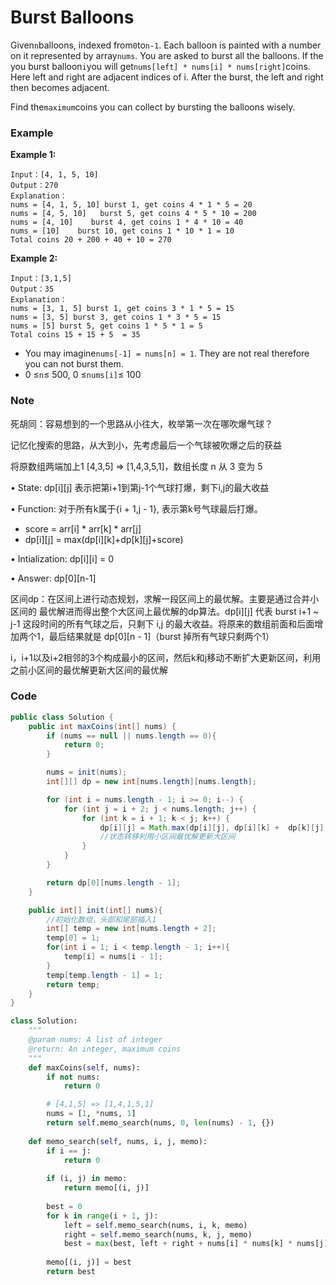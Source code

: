 # Burst Balloons

Given`n`balloons, indexed from`0`to`n-1`. Each balloon is painted with a number on it represented by array`nums`. You are asked to burst all the balloons. If the you burst balloon`i`you will get`nums[left] * nums[i] * nums[right]`coins. Here left and right are adjacent indices of i. After the burst, the left and right then becomes adjacent.

Find the`maximum`coins you can collect by bursting the balloons wisely.

### Example

**Example 1:**

```
Input：[4, 1, 5, 10]
Output：270
Explanation：
nums = [4, 1, 5, 10] burst 1, get coins 4 * 1 * 5 = 20
nums = [4, 5, 10]   burst 5, get coins 4 * 5 * 10 = 200 
nums = [4, 10]    burst 4, get coins 1 * 4 * 10 = 40
nums = [10]    burst 10, get coins 1 * 10 * 1 = 10
Total coins 20 + 200 + 40 + 10 = 270
```

**Example 2:**

```
Input：[3,1,5]
Output：35
Explanation：
nums = [3, 1, 5] burst 1, get coins 3 * 1 * 5 = 15
nums = [3, 5] burst 3, get coins 1 * 3 * 5 = 15
nums = [5] burst 5, get coins 1 * 5 * 1 = 5
Total coins 15 + 15 + 5  = 35
```

* You may imagine`nums[-1] = nums[n] = 1`. They are not real therefore you can not burst them.
* 0 ≤`n`≤ 500, 0 ≤`nums[i]`≤ 100

### Note

死胡同：容易想到的一个思路从小往大，枚举第一次在哪吹爆气球？

记忆化搜索的思路，从大到小，先考虑最后一个气球被吹爆之后的获益

将原数组两端加上1 \[4,3,5\] =&gt; \[1,4,3,5,1\]，数组长度 n 从 3 变为 5

• State: dp\[i\]\[j\] 表示把第i+1到第j-1个气球打爆，剩下i,j的最大收益

• Function: 对于所有k属于{i + 1,j - 1}, 表示第k号气球最后打爆。

* score = arr\[i\] \* arr\[k\] \* arr\[j\]
* dp\[i\]\[j\] = max\(dp\[i\]\[k\]+dp\[k\]\[j\]+score\)

• Intialization: dp\[i\]\[i\] = 0

• Answer: dp\[0\]\[n-1\]

区间dp：在区间上进行动态规划，求解一段区间上的最优解。主要是通过合并小区间的 最优解进而得出整个大区间上最优解的dp算法。dp\[i\]\[j\] 代表 burst i+1 ~ j-1 这段时间的所有气球之后，只剩下 i,j 的最大收益。将原来的数组前面和后面增加两个1，最后结果就是 dp\[0\]\[n - 1\]（burst 掉所有气球只剩两个1）

i，i+1以及i+2相邻的3个构成最小的区间，然后k和j移动不断扩大更新区间，利用之前小区间的最优解更新大区间的最优解

### Code

```java
public class Solution {
    public int maxCoins(int[] nums) {
        if (nums == null || nums.length == 0){
            return 0;
        }

        nums = init(nums);
        int[][] dp = new int[nums.length][nums.length];

        for (int i = nums.length - 1; i >= 0; i--) {
            for (int j = i + 2; j < nums.length; j++) {
                for (int k = i + 1; k < j; k++) {
                    dp[i][j] = Math.max(dp[i][j], dp[i][k] +  dp[k][j] + nums[i] * nums[k] * nums[j]);    
                    //状态转移利用小区间最优解更新大区间
                }
            }
        }

        return dp[0][nums.length - 1];
    }

    public int[] init(int[] nums){                    
        //初始化数组，头部和尾部插入1
        int[] temp = new int[nums.length + 2];
        temp[0] = 1;
        for(int i = 1; i < temp.length - 1; i++){
            temp[i] = nums[i - 1];
        }
        temp[temp.length - 1] = 1;
        return temp;
    }
}
```

```py
class Solution:
    """
    @param nums: A list of integer
    @return: An integer, maximum coins
    """
    def maxCoins(self, nums):
        if not nums:
            return 0

        # [4,1,5] => [1,4,1,5,1]
        nums = [1, *nums, 1]
        return self.memo_search(nums, 0, len(nums) - 1, {})
        
    def memo_search(self, nums, i, j, memo):
        if i == j:
            return 0 
            
        if (i, j) in memo:
            return memo[(i, j)]
        
        best = 0
        for k in range(i + 1, j):
            left = self.memo_search(nums, i, k, memo)
            right = self.memo_search(nums, k, j, memo)
            best = max(best, left + right + nums[i] * nums[k] * nums[j])
        
        memo[(i, j)] = best
        return best
```



